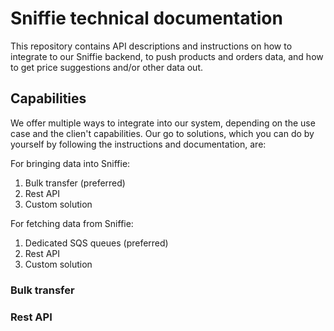 # Sniffie technical documentation

This repository contains API descriptions and instructions on how to integrate to our Sniffie backend, to push products and orders data, and how to get price suggestions and/or other data out. 

## Capabilities
We offer multiple ways to integrate into our system, depending on the use case and the clien't capabilities.
Our go to solutions, which you can do by yourself by following the instructions and documentation, are:

For bringing data into Sniffie:
1. Bulk transfer (preferred)
2. Rest API
3. Custom solution

For fetching data from Sniffie:
1. Dedicated SQS queues (preferred)
2. Rest API
3. Custom solution

### Bulk transfer


### Rest API
